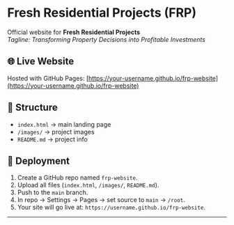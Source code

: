 # Fresh Residential Projects (FRP)

Official website for **Fresh Residential Projects**  
_Tagline: Transforming Property Decisions into Profitable Investments_

## 🌐 Live Website
Hosted with GitHub Pages: [https://your-username.github.io/frp-website](https://your-username.github.io/frp-website)

## 📂 Structure
- `index.html` → main landing page
- `/images/` → project images
- `README.md` → project info

## 🚀 Deployment
1. Create a GitHub repo named `frp-website`.
2. Upload all files (`index.html`, `/images/`, `README.md`).
3. Push to the `main` branch.
4. In repo → Settings → Pages → set source to `main` → `/root`.
5. Your site will go live at: `https://username.github.io/frp-website`.

---
